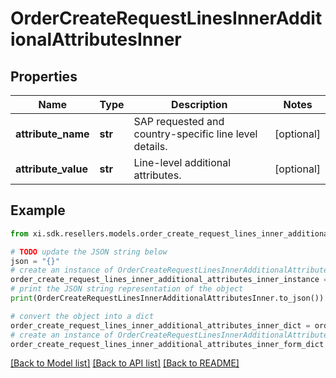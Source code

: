 # OrderCreateRequestLinesInnerAdditionalAttributesInner


## Properties

Name | Type | Description | Notes
------------ | ------------- | ------------- | -------------
**attribute_name** | **str** | SAP requested and country-specific line level details. | [optional] 
**attribute_value** | **str** | Line-level additional attributes. | [optional] 

## Example

```python
from xi.sdk.resellers.models.order_create_request_lines_inner_additional_attributes_inner import OrderCreateRequestLinesInnerAdditionalAttributesInner

# TODO update the JSON string below
json = "{}"
# create an instance of OrderCreateRequestLinesInnerAdditionalAttributesInner from a JSON string
order_create_request_lines_inner_additional_attributes_inner_instance = OrderCreateRequestLinesInnerAdditionalAttributesInner.from_json(json)
# print the JSON string representation of the object
print(OrderCreateRequestLinesInnerAdditionalAttributesInner.to_json())

# convert the object into a dict
order_create_request_lines_inner_additional_attributes_inner_dict = order_create_request_lines_inner_additional_attributes_inner_instance.to_dict()
# create an instance of OrderCreateRequestLinesInnerAdditionalAttributesInner from a dict
order_create_request_lines_inner_additional_attributes_inner_form_dict = order_create_request_lines_inner_additional_attributes_inner.from_dict(order_create_request_lines_inner_additional_attributes_inner_dict)
```
[[Back to Model list]](../README.md#documentation-for-models) [[Back to API list]](../README.md#documentation-for-api-endpoints) [[Back to README]](../README.md)


